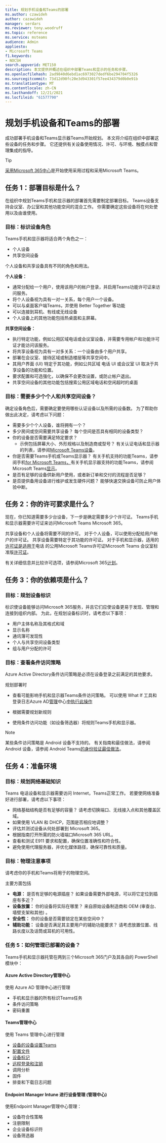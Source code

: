 ```yaml
---
title: 规划手机设备和Teams的部署
ms.author: czawideh
author: cazawideh
manager: serdars
ms.reviewer: tony.woodruff
ms.topic: reference
ms.service: msteams
audience: Admin
appliesto:
- Microsoft Teams
f1.keywords:
- NOCSH
search.appverid: MET150
description: 本文提供并概述在组织中部署Teams和显示的任务和步骤。
ms.openlocfilehash: 2ad9840d6ebd1ac6973027dedf6be294704f5326
ms.sourcegitcommit: 73d12d90fc20e3d943301f57ee434379d0b0e91b
ms.translationtype: MT
ms.contentlocale: zh-CN
ms.lasthandoff: 12/21/2021
ms.locfileid: "61577790"
---
```

# <a name="plan-your-deployment-for-teams-phone-devices-and-displays"></a>规划手机设备和Teams的部署

成功部署手机设备和Teams显示器Teams开始规划。 本文将介绍在组织中部署这些设备的任务和步骤。 它还提供有关设备使用情况、许可、与环境、触摸点和管理集成的指导。

> [!TIP]
> [采用Microsoft 365中心](https://adoption.microsoft.com/)是开始使用采用过程和采用Microsoft Teams。

## <a name="task-1-what-are-your-deployment-objectives"></a>任务 1：部署目标是什么？

在组织中规划Teams手机和显示器的部署首先需要制定部署目标。 Teams设备支持会议室、办公室和其他功能空间的混合工作。 你需要确定这些设备将在何处使用以及由谁使用。

### <a name="objective-identify-your-device-personas"></a>目标：标识设备角色

Teams手机和显示器将适合两个角色之一： 

- 个人设备
- 共享空间设备

个人设备和共享设备具有不同的角色和用法。 

**个人设备：** 

- 通常分配给一个用户，使用该用户的帐户登录，并启用Teams功能许可证来访问服务。
- 将个人设备视为具有一对一关系，每个用户一个设备。
- 可以与桌面客户端Teams，并使用 Better Together 等功能
- 可以连接到耳机、有线或无线设备
- 个人设备上的其他功能包括热桌面和主屏幕。 

**共享空间设备：**

- 执行特定功能，例如公用区域电话或会议室设备，并需要专用帐户和功能许可证才能访问该服务。
- 将共享设备视为具有一对多关系：一个设备由多个用户共享。
- 部署在会议室、接待区域或制造楼层等共享空间中。 
- 其用户界面 (UI) 特定于其功能，例如公共区域 电话 UI 或会议室 UI 取决于共享设备的功能和位置。
- 要求配置和可选强化，以确保不会更改设置，或防止帐户退出。 
- 共享空间设备的其他功能包括搜索公用区域电话和空闲超时的桌面

### <a name="objective-how-many-personal-and-shared-space-devices-do-you-need"></a>目标：需要多少个个人和共享空间设备？

确定设备角色后，需要确定要使用哪些认证设备以及所需的设备数。 为了帮助你做出此决定，请考虑以下问题： 

- 需要多少个个人设备，谁将拥有一个？
- 多少房间或空间需要共享设备？ 每个空间是否具有相同的设备类型？ 
- 你的设备是否需要满足特定要求？
    - 示例包括屏幕大小、外形规格以及制造商或型号？ 有关认证电话和显示器的列表，请参阅[Microsoft Teams设备](teams-ip-phones.md)。
-  你是否需要Teams手机或Teams显示器？ 有关手机支持的功能Teams，请参阅手机[for Microsoft Teams，](phones-for-teams.md#features-supported-by-teams-phones)有关手机显示器支持的功能Teams，请参阅 Microsoft Teams[显示](teams-displays.md#features-supported-by-teams-displays)。
- 是否有足够的设备供新用户使用，或者新订单和交付的流程是否足够？
- 是否提供备用设备进行维护或发生硬件问题？ 能够快速交换设备可防止用户体验中断。

## <a name="task-2-what-are-your-licensing-requirements"></a>任务 2：你的许可要求是什么？ 

现在，你已知道需要多少台设备，下一步是确定需要多少个许可证。 Teams手机和显示器需要许可证来访问Microsoft Teams Microsoft 365。

共享设备和个人设备将需要不同的许可。 对于个人设备，可以使用分配给用户帐户的许可证。 共享设备需要特定于其功能的许可证。 对于手机和显示器，适用的[许可证是适用于](../set-up-common-area-phones.md#step-1---buy-the-licenses)电话 的公用Microsoft Teams许可证Microsoft Teams 会议室标准版[许可证](../rooms/rooms-licensing.md#licensing-solutions-for-shared-communication-devices)。

有关详细信息并比较许可选项，请参阅Microsoft 365[计划](https://www.microsoft.com/microsoft-365/compare-microsoft-365-enterprise-plans?rtc=1)。 

## <a name="task-3-what-are-your-dependencies"></a>任务 3：你的依赖项是什么？ 

### <a name="objective-plan-your-device-identities"></a>目标：规划设备标识

标识使设备能够访问Microsoft 365服务，并且它们应使设备更易于发现、管理和连接到组织内部。 为此，在规划设备标识时，请考虑以下事项：

- 用户主体名称及其格式和域
- 显示名称
- 通讯簿可发现性
- 个人与共享空间设备类型
- 组与用户分配的许可

### <a name="objective-review-conditional-access-policies"></a>目标：查看条件访问策略

Azure Active Directory条件访问策略是必须在设备登录之前满足的其他要求。

规划部署时

- 查看可能影响手机和显示器Teams条件访问策略。 可以使用 What If 工具和登录日志Azure AD[管理](/azure/active-directory/conditional-access/what-if-tool)中心[中执行此操作](/azure/active-directory/reports-monitoring/concept-sign-ins)

- 根据需要规划新规则

- 使用条件访问功能（如设备筛选器）将规则Teams手机和显示器。

>[!NOTE]
>某些条件访问策略是 Android 设备不支持的。 有关指南和最佳做法，请参阅 Android 设备，请参阅 Android Teams[的身份验证最佳做法](authentication-best-practices-for-android-devices.md)。

## <a name="task-4-prepare-your-environment"></a>任务 4：准备环境

### <a name="objective-plan-network-basics"></a>目标：规划网络基础知识

Teams 电话设备和显示器需要访问 Internet，Teams正常工作。 若要使网络准备好进行部署，请考虑以下事项：

- 网络基础结构是否有足够的容量？ 请考虑切换端口、无线接入点和其他覆盖区域。
- 如果使用 VLAN 和 DHCP，范围是否相应地调整？
- 评估并测试设备从何处部署到 Microsoft 365。 
- 根据指南打开所需的防火墙端口Microsoft 365 URL。
- 查看和测试 E911 要求和配置，确保位置准确性和符合性。 
- 避免使用代理服务器，并优化媒体路径，确保可靠性和质量。

### <a name="objective-physical-considerations"></a>目标：物理注意事项

请考虑你的手机和Teams将用于的物理空间。

主要方面包括

- **电源：** 是否有足够的电源插座？ 如果设备需要外部电源，可以将它定位到插座有多近？
- **设备放置：** 你的设备将实际在哪里？ 来自原始设备制造商和 OEM (审查台、墙壁支架和其他) 。
- **安全性：** 你的设备是否需要锁定在某些空间中？
- **辅助功能：** 设备是否满足其主要用户的辅助功能要求？ 请考虑放置位置、线路长度以及话筒或耳机的可用性。

### <a name="task-5-how-will-you-manage-deployed-devices"></a>任务 5：如何管理已部署的设备？

Teams手机和显示器托管在两到三个Microsoft 365门户及其各自的 PowerShell 模块中： 

#### <a name="azure-active-directory-admin-center"></a>Azure Active Directory管理中心

使用 Azure AD 管理中心进行管理

- 手机和显示器的所有标识Teams任务
- 条件访问策略 
- 密码重置

#### <a name="teams-admin-center"></a>Teams管理中心

使用 Teams 管理中心进行管理

- [设备的设备设置Teams](../business-voice/manage-devices.md)
- [配置文件](device-management.md#use-configuration-profiles-in-teams)
- [设备标记](manage-device-tags.md)
- [远程登录和注销](remote-sign-in-and-sign-out.md)
- 调用分析  
- 固件
- 排查和下载日志问题

#### <a name="endpoint-manager-admin-center-if-you-use-intune-for-device-management"></a>Endpoint Manager Intune 进行设备管理 (管理中心) 

使用Endpoint Manager管理中心管理： 

- 设备符合性策略
- 注册限制
- 企业设备标识符
- 设备筛选器
